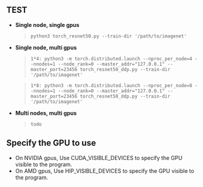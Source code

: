 ## **TEST**

- **Single node,  single gpus**
  
  > `python3 torch_resnet50.py --train-dir '/path/to/imagenet'`
- **Single node, multi gpus**
  > `1*4: python3 -m torch.distributed.launch --nproc_per_node=4 --nnodes=1 --node_rank=0 --master_addr="127.0.0.1" --master_port=23456 torch_resnet50_ddp.py --train-dir '/path/to/imagenet'`

  > `1*8: python3 -m torch.distributed.launch --nproc_per_node=8 --nnodes=1 --node_rank=0 --master_addr="127.0.0.1" --master_port=23456 torch_resnet50_ddp.py --train-dir '/path/to/imagenet'`

- **Multi nodes, multi gpus**
  > `todo`

## **Specify the GPU to use**

- On NVIDIA gpus, Use CUDA_VISIBLE_DEVICES to specify the GPU visible to the program.
- On AMD gpus, Use HIP_VISIBLE_DEVICES to specify the GPU visible to the program.
